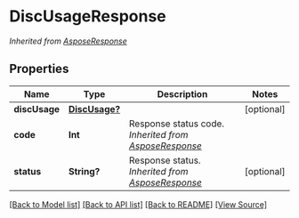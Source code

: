 ﻿# DiscUsageResponse


*Inherited from [AsposeResponse](AsposeResponse.md)*
## Properties
Name | Type | Description | Notes
------------ | ------------- | ------------- | -------------
**discUsage** | [**DiscUsage?**](DiscUsage.md) |  | [optional]
**code** | **Int** | Response status code.<br />*Inherited from [AsposeResponse](AsposeResponse.md)* | 
**status** | **String?** | Response status.<br />*Inherited from [AsposeResponse](AsposeResponse.md)* | [optional]

[[Back to Model list]](../README.md#documentation-for-models) [[Back to API list]](../README.md#documentation-for-api-endpoints) [[Back to README]](../README.md) [[View Source]](../AsposePdfCloud/Models/DiscUsageResponse.swift)

